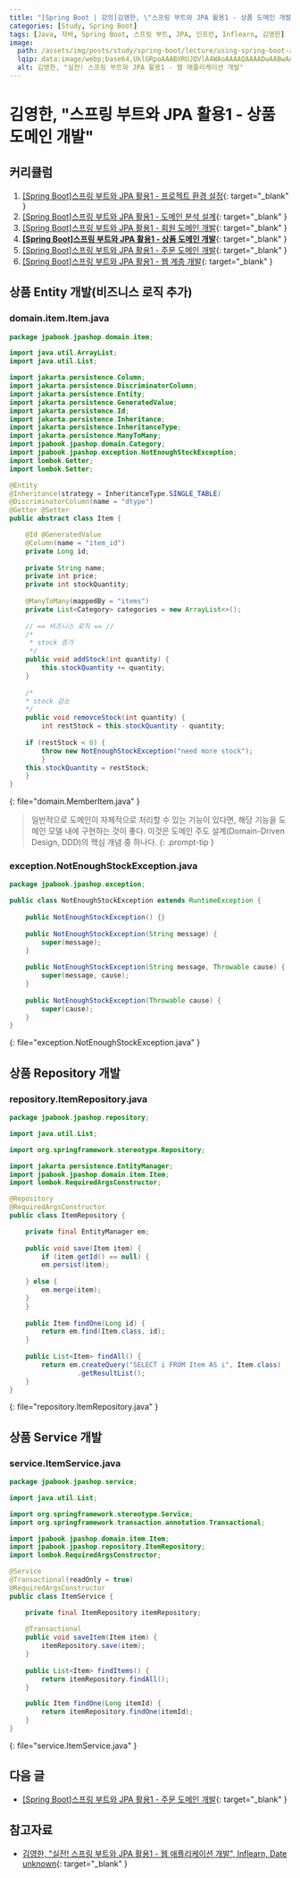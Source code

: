 ```yaml
---
title: "[Spring Boot | 강의]김영한, \"스프링 부트와 JPA 활용1 - 상품 도메인 개발\""
categories: [Study, Spring Boot]
tags: [Java, 자바, Spring Boot, 스프링 부트, JPA, 인프런, Inflearn, 김영한]
image:
  path: /assets/img/posts/study/spring-boot/lecture/using-spring-boot-and-jpa-1/01-using-spring-boot-and-jpa-logo.jpg
  lqip: data:image/webp;base64,UklGRpoAAABXRUJQVlA4WAoAAAAQAAAADwAABwAAQUxQSDIAAAARL0AmbZurmr57yyIiqE8oiG0bejIYEQTgqiDA9vqnsUSI6H+oAERp2HZ65qP/VIAWAFZQOCBCAAAA8AEAnQEqEAAIAAVAfCWkAALp8sF8rgRgAP7o9FDvMCkMde9PK7euH5M1m6VWoDXf2FkP3BqV0ZYbO6NA/VFIAAAA
  alt: 김영한, "실전! 스프링 부트와 JPA 활용1 - 웹 애플리케이션 개발"
---
```


# 김영한, "스프링 부트와 JPA 활용1 - 상품 도메인 개발"

## 커리큘럼

1. [[Spring Boot]스프링 부트와 JPA 활용1 - 프로젝트 환경 설정](https://drj9812.github.io/posts/project-configuration/){: target="_blank" }
2. [[Spring Boot]스프링 부트와 JPA 활용1 - 도메인 분석 설계](https://drj9812.github.io/posts/domain-analysis-design/){: target="_blank" }
3. [[Spring Boot]스프링 부트와 JPA 활용1 - 회원 도메인 개발](https://drj9812.github.io/posts/member-domain-development){: target="_blank" }
4. [**[Spring Boot]스프링 부트와 JPA 활용1 - 상품 도메인 개발**](https://drj9812.github.io/posts/item-domain-development){: target="_blank" }
5. [[Spring Boot]스프링 부트와 JPA 활용1 - 주문 도메인 개발](https://drj9812.github.io/posts/order-domain-development){: target="_blank" }
6. [[Spring Boot]스프링 부트와 JPA 활용1 - 웹 계층 개발](https://drj9812.github.io/posts/web-layer-development){: target="_blank" }

## 상품 Entity 개발(비즈니스 로직 추가)

### domain.item.Item.java

```java
package jpabook.jpashop.domain.item;

import java.util.ArrayList;
import java.util.List;

import jakarta.persistence.Column;
import jakarta.persistence.DiscriminatorColumn;
import jakarta.persistence.Entity;
import jakarta.persistence.GeneratedValue;
import jakarta.persistence.Id;
import jakarta.persistence.Inheritance;
import jakarta.persistence.InheritanceType;
import jakarta.persistence.ManyToMany;
import jpabook.jpashop.domain.Category;
import jpabook.jpashop.exception.NotEnoughStockException;
import lombok.Getter;
import lombok.Setter;

@Entity
@Inheritance(strategy = InheritanceType.SINGLE_TABLE)
@DiscriminatorColumn(name = "dtype")
@Getter @Setter
public abstract class Item {

    @Id @GeneratedValue
    @Column(name = "item_id")
    private Long id;
	
    private String name;
    private int price;
    private int stockQuantity;
	
    @ManyToMany(mappedBy = "items")
    private List<Category> categories = new ArrayList<>();
	
    // == 비즈니스 로직 == //
    /*
     * stock 증가
     */
    public void addStock(int quantity) {
        this.stockQuantity += quantity;
    }
	
    /*
    * stock 감소
    */
    public void removceStock(int quantity) {
        int restStock = this.stockQuantity - quantity;
		
	if (restStock < 0) {
	    throw new NotEnoughStockException("need more stock");
        }
	this.stockQuantity = restStock;
    }
}
```
{: file="domain.MemberItem.java" }

> 일반적으로 도메인이 자체적으로 처리할 수 있는 기능이 있다면, 해당 기능을 도메인 모델 내에 구현하는 것이 좋다. 이것은 도메인 주도 설계(Domain-Driven Design, DDD)의 핵심 개념 중 하나다.
{: .prompt-tip }

### exception.NotEnoughStockException.java

```java
package jpabook.jpashop.exception;

public class NotEnoughStockException extends RuntimeException {
	
    public NotEnoughStockException() {}
	
    public NotEnoughStockException(String message) {
        super(message);
    }
	
    public NotEnoughStockException(String message, Throwable cause) {
        super(message, cause);
    }
	
    public NotEnoughStockException(Throwable cause) {
        super(cause);
    }
}
```
{: file="exception.NotEnoughStockException.java" }

## 상품 Repository 개발

### repository.ItemRepository.java

```java
package jpabook.jpashop.repository;

import java.util.List;

import org.springframework.stereotype.Repository;

import jakarta.persistence.EntityManager;
import jpabook.jpashop.domain.item.Item;
import lombok.RequiredArgsConstructor;

@Repository
@RequiredArgsConstructor
public class ItemRepository {

    private final EntityManager em;
	
    public void save(Item item) {
        if (item.getId() == null) {
	    em.persist(item);
			
	} else {
	    em.merge(item);
	}
    }
	
    public Item findOne(Long id) {
        return em.find(Item.class, id);
    }
	
    public List<Item> findAll() {
        return em.createQuery("SELECT i FROM Item AS i", Item.class)
	             .getResultList();
    }
}
```
{: file="repository.ItemRepository.java" }

## 상품 Service 개발

### service.ItemService.java

```java
package jpabook.jpashop.service;

import java.util.List;

import org.springframework.stereotype.Service;
import org.springframework.transaction.annotation.Transactional;

import jpabook.jpashop.domain.item.Item;
import jpabook.jpashop.repository.ItemRepository;
import lombok.RequiredArgsConstructor;

@Service
@Transactional(readOnly = true)
@RequiredArgsConstructor
public class ItemService {

    private final ItemRepository itemRepository;
	
    @Transactional
    public void saveItem(Item item) {
        itemRepository.save(item);
    }
	
    public List<Item> findItems() {
        return itemRepository.findAll();
    }

    public Item findOne(Long itemId) {
        return itemRepository.findOne(itemId);
    }
}
```
{: file="service.ItemService.java" }

## 다음 글

- [[Spring Boot]스프링 부트와 JPA 활용1 - 주문 도메인 개발](https://drj9812.github.io/posts/order-domain-development){: target="_blank" }

## 참고자료

- [김영한, "실전! 스프링 부트와 JPA 활용1 - 웹 애플리케이션 개발", Inflearn, Date unknown](https://www.inflearn.com/course/%EC%8A%A4%ED%94%84%EB%A7%81%EB%B6%80%ED%8A%B8-JPA-%ED%99%9C%EC%9A%A9-1){: target="_blank" }